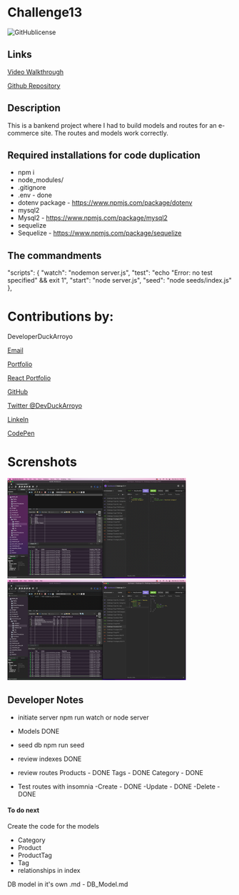 # Challenge13 

![GitHublicense](https://img.shields.io/npm/l/express?style=for-the-badge)

## Links

[Video Walkthrough](https://watch.screencastify.com/v/TEiLfX9AFozhKDb4ec7G)

[Github Repository](https://github.com/DuckArroyo/challenge13)

## Description

This is a bankend project where I had to build models and routes for an e-commerce site.
The routes and models work correctly.

## Required installations for code duplication

- npm i
- node_modules/
- .gitignore
- .env - done
- dotenv package - https://www.npmjs.com/package/dotenv
- mysql2
- Mysql2 - https://www.npmjs.com/package/mysql2
- sequelize
- Sequelize - https://www.npmjs.com/package/sequelize

## The commandments

"scripts": {
"watch": "nodemon server.js",
"test": "echo \"Error: no test specified\" && exit 1",
"start": "node server.js",
"seed": "node seeds/index.js"
},

# Contributions by:

DeveloperDuckArroyo

[Email](mailto:DeveloperDuckArroyo@gmail.com)

[Portfolio](https://github.com/DuckArroyo/portfolio)

[React Portfolio](http://DuckArroyo.github.io/reactPortfolio)

[GitHub](https://github.com/DuckArroyo)

[Twitter @DevDuckArroyo](https://twitter.com/DevDuckArroyo)

[LinkeIn](https://www.linkedin.com/in/duckarroyo)

[CodePen](https://codepen.io/DeveloperDuckArroyo)

# Screnshots

<img src="./assets/post.png" style="width: 400px">

<img src="./assets/put.png" style="width: 400px">

## Developer Notes

- initiate server
  npm run watch or node server

- Models
  DONE

- seed db
  npm run seed

- review indexes
  DONE
- review routes
  Products - DONE
  Tags - DONE
  Category - DONE
- Test routes with insomnia
  -Create - DONE
  -Update - DONE
  -Delete - DONE

#### To do next

Create the code for the models

- Category
- Product
- ProductTag
- Tag
- relationships in index

DB model in it's own .md - DB_Model.md

